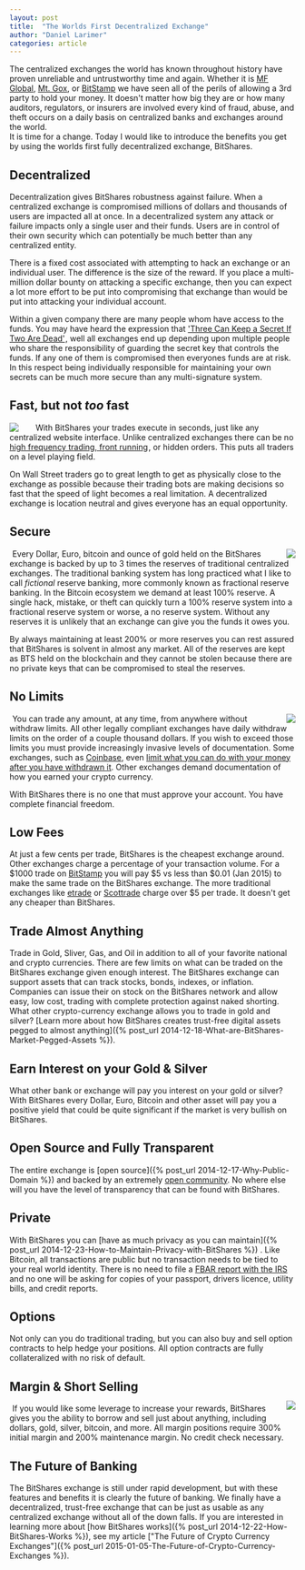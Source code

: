 ```yaml
---
layout: post
title:  "The Worlds First Decentralized Exchange"
author: "Daniel Larimer"
categories: article 
---
```

The centralized exchanges the world has known throughout history have proven unreliable and
untrustworthy time and again.  Whether it is [MF Global](http://www.forbes.com/sites/francinemckenna/2012/07/16/auditors-all-fall-down-pfgbest-and-mf-global-frauds-reveal-weak-watchdogs/), [Mt. Gox](http://www.wired.com/2014/03/bitcoin-exchange/), or [BitStamp](http://www.coindesk.com/bitstamp-claims-roughly-19000-btc-lost-hot-wallet-hack/) we have seen 
all of the perils of allowing a 3rd party to hold your money. It doesn't matter how
big they are or how many auditors, regulators, or insurers are involved every kind of fraud, 
abuse, and theft occurs on a daily basis on centralized banks and exchanges around the world.  
It is time for a change. Today I would like to introduce the benefits you get by using the worlds first fully decentralized exchange, BitShares.

## Decentralized
Decentralization gives BitShares robustness against failure.  When a centralized exchange is
compromised millions of dollars and thousands of users are impacted all at once.  In a decentralized
system any attack or failure impacts only a single user and their funds.   Users are in control
of their own security which can potentially be much better than any centralized entity.

There is a fixed cost associated with attempting to hack an exchange or an individual user.  The difference
is the size of the reward.  If you place a multi-million dollar bounty on attacking a specific exchange,
then you can expect a lot more effort to be put into compromising that exchange than would be put into
attacking your individual account. 

Within a given company there are many people whom have access to the funds.   You may have heard the 
expression that <a href="http://www.amazon.com/gp/product/0818405147/ref=as_li_tl?ie=UTF8&camp=1789&creative=9325&creativeASIN=0818405147&linkCode=as2&tag=bytesblog-20&linkId=V77TRR4EGQNPGHBZ">'Three Can Keep a Secret If Two Are Dead'</a><img src="http://ir-na.amazon-adsystem.com/e/ir?t=bytesblog-20&l=as2&o=1&a=0818405147" width="1" height="1" border="0" alt="" style="border:none !important; margin:0px !important;" />, well all exchanges end up 
depending upon multiple people who share the responsibility of guarding the secret key that controls the funds.
If any one of them is compromised then everyones funds are at risk.  In this respect being individually responsible for maintaining your own secrets can be much more secure than any multi-signature system.   

## Fast, but not *too* fast  
<a href="http://www.amazon.com/gp/product/0692336907/ref=as_li_tl?ie=UTF8&camp=1789&creative=9325&creativeASIN=0692336907&linkCode=as2&tag=bytesblog-20&linkId=YQIEYFLMDGRYLXCU"><img style="float:left; margin-right:25px" border="0" src="http://ws-na.amazon-adsystem.com/widgets/q?_encoding=UTF8&ASIN=0692336907&Format=_SL250_&ID=AsinImage&MarketPlace=US&ServiceVersion=20070822&WS=1&tag=bytesblog-20" ></a><img src="http://ir-na.amazon-adsystem.com/e/ir?t=bytesblog-20&l=as2&o=1&a=0692336907" width="1" height="1" border="0" alt="" style="border:none !important; margin:0px !important;" />
With BitShares your trades execute in seconds, just like any centralized website interface.  Unlike centralized
exchanges there can be no <a href="http://www.amazon.com/gp/product/0692336907/ref=as_li_tl?ie=UTF8&camp=1789&creative=9325&creativeASIN=0692336907&linkCode=as2&tag=bytesblog-20&linkId=GUXSMMGYSBT6N3Q4">high frequency trading, front running</a><img src="http://ir-na.amazon-adsystem.com/e/ir?t=bytesblog-20&l=as2&o=1&a=0692336907" width="1" height="1" border="0" alt="" style="border:none !important; margin:0px !important;" />, or hidden orders.  This puts all traders on
a level playing field. 

On Wall Street traders go to great length to get as physically close to the exchange as possible because 
their trading bots are making decisions so fast that the speed of light becomes a real limitation. A
decentralized exchange is location neutral and gives everyone has an equal opportunity.

## Secure
<a href="http://www.amazon.com/gp/product/1933550287/ref=as_li_tl?ie=UTF8&camp=1789&creative=9325&creativeASIN=1933550287&linkCode=as2&tag=bytesblog-20&linkId=VR57AUJQOYH6E3NH"><img style="float:right;margin-left:25px" border="0" src="http://ws-na.amazon-adsystem.com/widgets/q?_encoding=UTF8&ASIN=1933550287&Format=_SL250_&ID=AsinImage&MarketPlace=US&ServiceVersion=20070822&WS=1&tag=bytesblog-20" ></a><img src="http://ir-na.amazon-adsystem.com/e/ir?t=bytesblog-20&l=as2&o=1&a=1933550287" width="1" height="1" border="0" alt="" style="border:none !important; margin:0px !important;" />
Every Dollar, Euro, bitcoin and ounce of gold held on the BitShares exchange is backed by up to 3 times the
reserves of traditional centralized exchanges.  The traditional banking system has long practiced what
I like to call *fictional* reserve banking, more commonly known as fractional reserve banking.  In the
Bitcoin ecosystem we demand at least 100% reserve. A single hack, mistake, or theft can quickly turn a
100% reserve system into a fractional reserve system or worse, a no reserve system.  Without any
reserves it is unlikely that an exchange can give you the funds it owes you.

By always maintaining at least 200% or more reserves you can rest assured that BitShares is
solvent in almost any market.  All of the reserves are kept as BTS held on the blockchain and they cannot
be stolen because there are no private keys that can be compromised to steal the reserves. 

## No Limits 
<a href="http://www.amazon.com/gp/product/1430261609/ref=as_li_tl?ie=UTF8&camp=1789&creative=9325&creativeASIN=1430261609&linkCode=as2&tag=bytesblog-20&linkId=5EZTBORIJVDZEVMS"><img style="float:right; margin-left: 25px" border="0" src="http://ws-na.amazon-adsystem.com/widgets/q?_encoding=UTF8&ASIN=1430261609&Format=_SL250_&ID=AsinImage&MarketPlace=US&ServiceVersion=20070822&WS=1&tag=bytesblog-20" ></a><img src="http://ir-na.amazon-adsystem.com/e/ir?t=bytesblog-20&l=as2&o=1&a=1430261609" width="1" height="1" border="0" alt="" style="border:none !important; margin:0px !important;" />
You can trade any amount, at any time, from anywhere without withdraw limits.  All other
legally compliant exchanges have daily withdraw limits on the order of a couple thousand dollars.  If you wish to
exceed those limits you must provide increasingly invasive levels of documentation.  Some exchanges, such as [Coinbase](http://coinbase.com),
even [limit what you can do with your money after you have withdrawn it](http://cointelegraph.com/news/112319/coinbase-case-demonstrate-the-pitfalls-of-regulatory-compliance).  Other exchanges demand documentation of
how you earned your crypto currency.  

With BitShares there is no one that must approve your account.  You have complete financial freedom.

## Low Fees 
At just a few cents per trade, BitShares is the cheapest exchange around.  Other exchanges charge a
percentage of your transaction volume.  For a $1000 trade on [BitStamp](https://bitstamp.net) you will pay $5 vs less than $0.01 (Jan 2015) to make the same trade on the BitShares exchange.   The more traditional exchanges like [etrade](https://etrade.com) or [Scottrade](https://scottrade.com) charge over $5 per
trade. It doesn't get any cheaper than BitShares.

## Trade Almost Anything
Trade in Gold, Sliver, Gas, and Oil in addition to all of your favorite national and crypto currencies.  There are
few limits on what can be traded on the BitShares exchange given enough interest.  The BitShares exchange can support
assets that can track stocks, bonds, indexes, or inflation.  Companies can issue their on stock on the BitShares network and allow easy, low cost, trading with complete protection against naked shorting.  What other crypto-currency exchange
allows you to trade in gold and silver?  [Learn more about how BitShares creates trust-free digital assets pegged to almost anything]({% post_url 2014-12-18-What-are-BitShares-Market-Pegged-Assets %}).

## Earn Interest on your Gold & Silver

What other bank or exchange will pay you interest on your gold or silver?  With BitShares every Dollar, Euro, Bitcoin and other asset will pay you a positive yield that could be quite significant if the market is very bullish on BitShares. 

## Open Source and Fully Transparent
The entire exchange is [open source]({% post_url 2014-12-17-Why-Public-Domain %}) and backed by an extremely [open community](https://bitsharestalk.org).  No where else will you have the level of transparency that can be found with BitShares.

## Private
With BitShares you can [have as much privacy as you can maintain]({% post_url 2014-12-23-How-to-Maintain-Privacy-with-BitShares %}) .  Like Bitcoin, all transactions are public but no transaction needs to be tied to your real world identity.  There is no need to file a [FBAR report with the IRS](http://www.irs.gov/Businesses/Small-Businesses-&-Self-Employed/Report-of-Foreign-Bank-and-Financial-Accounts-FBAR) and no one will be asking for copies of your passport, drivers licence, utility bills, and credit reports.   

## Options
Not only can you do traditional trading, but you can also buy and sell option contracts to help hedge your positions.   All option contracts are fully collateralized with no risk of default.  

## Margin &amp; Short Selling 
<a href="http://www.amazon.com/gp/product/0071759344/ref=as_li_tl?ie=UTF8&camp=1789&creative=9325&creativeASIN=0071759344&linkCode=as2&tag=bytesblog-20&linkId=V6KKPHIP5JXKJABW"><img style="float:right;margin-top:-5px;  margin-left:25px" border="0" src="http://ws-na.amazon-adsystem.com/widgets/q?_encoding=UTF8&ASIN=0071759344&Format=_SL160_&ID=AsinImage&MarketPlace=US&ServiceVersion=20070822&WS=1&tag=bytesblog-20" ></a><img src="http://ir-na.amazon-adsystem.com/e/ir?t=bytesblog-20&l=as2&o=1&a=0071759344" width="1" height="1" border="0" alt="" style="border:none !important; margin:0px !important;" />
If you would like some leverage to increase your rewards, BitShares gives you the ability to borrow and sell just about anything, including dollars, gold, silver, bitcoin, and more.   All margin positions require 300% initial margin and 200% maintenance margin.   No credit check necessary.

## The Future of Banking

The BitShares exchange is still under rapid development, but with these features and benefits it is clearly the future of banking.   We finally have a decentralized, trust-free exchange that can be just as usable as any centralized exchange without all of the down falls.  If you are interested in learning more about [how BitShares works]({% post_url 2014-12-22-How-BitShares-Works %}), see my article ["The Future of Crypto Currency Exchanges"]({% post_url 2015-01-05-The-Future-of-Crypto-Currency-Exchanges %}).




